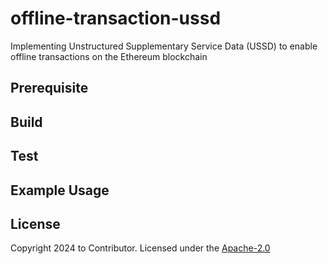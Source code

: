 # offline-transaction-ussd
Implementing Unstructured Supplementary Service Data (USSD) to enable offline transactions on the Ethereum blockchain

## Prerequisite

<!-- TODO -->

## Build

<!-- TODO -->

## Test

<!-- TODO -->

## Example Usage

<!-- TODO -->

## License

Copyright 2024 to Contributor. Licensed under the [Apache-2.0](./LICENSE)